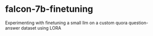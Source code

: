 # falcon-7b-finetuning
Experimenting with finetuning a small llm on a custom quora question-answer dataset using LORA
